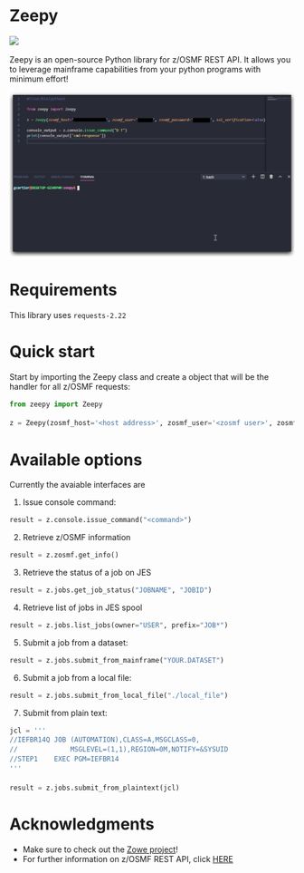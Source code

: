 # Zeepy

![](https://img.shields.io/hexpm/l/plug) 

Zeepy is an open-source Python library for z/OSMF REST API. It allows you to leverage mainframe capabilities from your python programs with minimum effort!

![](./img/zeepy.gif)

# Requirements

This library uses `requests-2.22`

# Quick start

Start by importing the Zeepy class and create a object that will be the handler for all z/OSMF requests:

```python
from zeepy import Zeepy

z = Zeepy(zosmf_host='<host address>', zosmf_user='<zosmf user>', zosmf_password='<zosmf password>')
```

# Available options

Currently the avaiable interfaces are

1. Issue console command:
```python
result = z.console.issue_command("<command>")
```

2. Retrieve z/OSMF information
```python
result = z.zosmf.get_info()
```

3. Retrieve the status of a job on JES
```python
result = z.jobs.get_job_status("JOBNAME", "JOBID")
```

4. Retrieve list of jobs in JES spool
```python
result = z.jobs.list_jobs(owner="USER", prefix="JOB*")
```

5. Submit a job from a dataset:
```python
result = z.jobs.submit_from_mainframe("YOUR.DATASET")
```

6. Submit a job from a local file:
```python
result = z.jobs.submit_from_local_file("./local_file")
```

7. Submit from plain text:
```python
jcl = '''
//IEFBR14Q JOB (AUTOMATION),CLASS=A,MSGCLASS=0,
//             MSGLEVEL=(1,1),REGION=0M,NOTIFY=&SYSUID
//STEP1    EXEC PGM=IEFBR14
'''

result = z.jobs.submit_from_plaintext(jcl)

```

# Acknowledgments 

* Make sure to check out the [Zowe project](https://github.com/zowe)! 
* For further information on z/OSMF REST API, click [HERE](https://www.ibm.com/support/knowledgecenter/SSLTBW_2.1.0/com.ibm.zos.v2r1.izua700/IZUHPINFO_RESTServices.htm)

